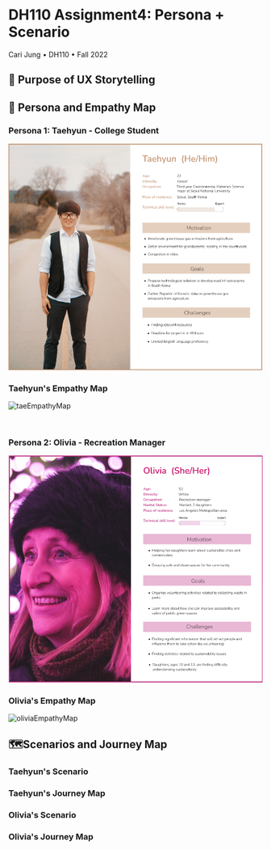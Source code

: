 # DH110 Assignment4: Persona + Scenario
Cari Jung • DH110 • Fall 2022

## 📜 Purpose of UX Storytelling 





## 👤 Persona and Empathy Map
### Persona 1: Taehyun - College Student
![Taehyun's Persona](personaTaehyun.png)

### Taehyun's Empathy Map

<img width="985" alt="taeEmpathyMap" src="https://user-images.githubusercontent.com/114601962/197450617-4b94f08b-dfa9-41be-8215-042f7d76311c.png">

<p>&nbsp;</p>

### Persona 2: Olivia - Recreation Manager
![Olivia's Persona](oliviaPersona.png)

### Olivia's Empathy Map

<img width="985" alt="oliviaEmpathyMap" src="https://user-images.githubusercontent.com/114601962/197450604-b6fb53a3-d10e-4854-9e62-6710dc887519.png">




## 🗺️Scenarios and Journey Map
### Taehyun's Scenario

### Taehyun's Journey Map

### Olivia's Scenario
### Olivia's Journey Map

